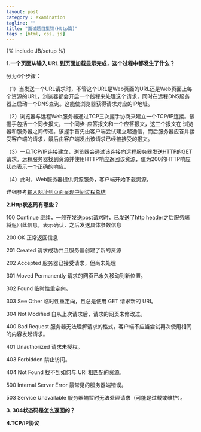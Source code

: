 ```yaml
---
layout: post
category : examination
tagline: ""
title: "面试题目集锦(Http篇)"
tags : [html, css, js]
---
```

{% include JB/setup %}

**1.一个页面从输入 URL 到页面加载显示完成，这个过程中都发生了什么？**

分为4个步骤：

（1）当发送一个URL请求时，不管这个URL是Web页面的URL还是Web页面上每个资源的URL，浏览器都会开启一个线程来处理这个请求，同时在远程DNS服务器上启动一个DNS查询。这能使浏览器获得请求对应的IP地址。

（2）浏览器与远程Web服务器通过TCP三次握手协商来建立一个TCP/IP连接。该握手包括一个同步报文，一个同步-应答报文和一个应答报文，这三个报文在 浏览器和服务器之间传递。该握手首先由客户端尝试建立起通信，而后服务器应答并接受客户端的请求，最后由客户端发出该请求已经被接受的报文。

（3）一旦TCP/IP连接建立，浏览器会通过该连接向远程服务器发送HTTP的GET请求。远程服务器找到资源并使用HTTP响应返回该资源，值为200的HTTP响应状态表示一个正确的响应。

（4）此时，Web服务器提供资源服务，客户端开始下载资源。

详细参考[输入网址到页面呈现中间过程总结](http://tim-ju.github.io/notes/2015/03/18/1/)

**2.Http状态码有哪些？**

100  Continue  继续，一般在发送post请求时，已发送了http header之后服务端将返回此信息，表示确认，之后发送具体参数信息

200  OK   正常返回信息

201  Created  请求成功并且服务器创建了新的资源

202  Accepted  服务器已接受请求，但尚未处理

301  Moved Permanently  请求的网页已永久移动到新位置。

302 Found  临时性重定向。

303 See Other  临时性重定向，且总是使用 GET 请求新的 URI。

304  Not Modified  自从上次请求后，请求的网页未修改过。

400 Bad Request  服务器无法理解请求的格式，客户端不应当尝试再次使用相同的内容发起请求。

401 Unauthorized  请求未授权。

403 Forbidden  禁止访问。

404 Not Found  找不到如何与 URI 相匹配的资源。

500 Internal Server Error  最常见的服务器端错误。

503 Service Unavailable 服务器端暂时无法处理请求（可能是过载或维护）。

**3. 304状态码是怎么返回的？**

**4.TCP/IP协议**
